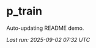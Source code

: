 # p_train

Auto-updating README demo.

<!--START_SECTION:status-->
_Last run: 2025-09-02 07:32 UTC_
<!--END_SECTION:status-->











































































































































































































































































